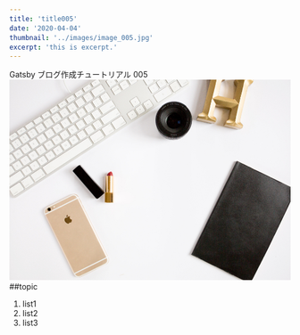 ```yaml
---
title: 'title005'
date: '2020-04-04'
thumbnail: '../images/image_005.jpg'
excerpt: 'this is excerpt.'
---
```


Gatsby ブログ作成チュートリアル 005
![Sample](../images/image_005.jpg)
##topic

1. list1
2. list2
3. list3
